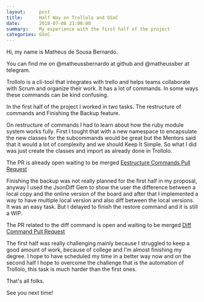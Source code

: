 ```yaml
---
layout:     post
title:      Half Way on Trollolo and GSoC
date:       2018-07-08 21:00:00
summary:    My experience with the first half of the project
categories: GSoC
---
```


Hi, my name is Matheus de Sousa Bernardo. 

You can find me on @matheussbernardo at github and @matheussber at telegram.

Trollolo is a cli-tool that integrates with trello and helps teams collaborate with Scrum and organize their work. It has a lot of commands. In some ways these commands can be kind confusing.

In the first half of the project I worked in two tasks. The restructure of commands and Finishing the Backup
feature.

On restructure of commands I had to learn about how the ruby module system works fully. First I tought that with  a new namespace to encapsulate the new classes for the subcommands would be great but the Mentors said that it would a lot of complexity and we should Keep It Simple. So what I did was just create the classes and import as already done in Trollolo. 

The PR is already open waiting to be merged 
[Eestructure Commands Pull Request](https://github.com/openSUSE/trollolo/pull/195)


Finishing the backup was not really planned for the first half in my proposal, anyway I used
the JsonDiff Gem to show the user the difference between a local copy and the online version of the board
and after that I implemented a way to have multiple local version and also diff between the local versions.
It was an easy task. But I delayed to finish the restore command and it is still a WIP.

The PR related to the diff command is open and waiting to be merged 
[Diff Command Pull Request](https://github.com/openSUSE/trollolo/pull/196)

The first half was really challenging mainly because I struggled to keep a good amount of work, because of college and I'm almost finishing my degree. I hope to have scheduled my time in a better way now and on the second half I hope to overcome the challenge that is the automation of Trollolo, this task is much harder
than the first ones.

That's all folks.

See you next time!